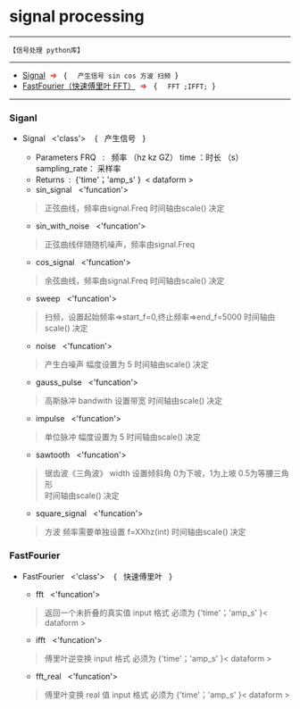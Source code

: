 # signal processing
---
``【信号处理 python库】``
***
* [Signal](#Signal)<font color="#dd0000">  &nbsp;=> &nbsp;</font> { &nbsp; `` 产生信号 sin cos 方波 扫频``&nbsp; } 
* [FastFourier（快速傅里叶 FFT）](#FastFourier )<font color="#dd0000">  &nbsp;=> &nbsp;</font> { &nbsp; `` FFT ;IFFT;``&nbsp; } 
***

### Siganl

* Signal &nbsp; <'class'> &nbsp;&nbsp; { &nbsp; 产生信号 &nbsp; }  
  * Parameters
    FRQ &nbsp; : &nbsp; 频率 （hz kz GZ）
    time ：时长 （s）
    sampling_rate： 采样率
  * Returns &nbsp;: &nbsp;{'time'；'amp_s' }&nbsp;&nbsp;< dataform >
  * sin_signal &nbsp; <'funcation'>&nbsp; 
   > 正弦曲线，频率由signal.Freq
     时间轴由scale() 决定
  * sin_with_noise &nbsp; <'funcation'>&nbsp; 
  >正弦曲线伴随随机噪声，频率由signal.Freq
  * cos_signal &nbsp; <'funcation'>&nbsp; 
  >余弦曲线，频率由signal.Freq
     时间轴由scale() 决定  
  * sweep &nbsp; <'funcation'>&nbsp; 
  >扫频，设置起始频率=>start_f=0,终止频率=>end_f=5000
     时间轴由scale() 决定
  * noise &nbsp; <'funcation'>&nbsp; 
  >产生白噪声 幅度设置为 5 
     时间轴由scale() 决定
  * gauss_pulse &nbsp; <'funcation'>&nbsp; 
  >高斯脉冲 bandwith 设置带宽
     时间轴由scale() 决定
  * impulse &nbsp; <'funcation'>&nbsp; 
  >单位脉冲 幅度设置为 5 
     时间轴由scale() 决定
   * sawtooth &nbsp; <'funcation'>&nbsp; 
  >锯齿波《三角波》 width 设置倾斜角 0为下坡，1为上坡  0.5为等腰三角形  
     时间轴由scale() 决定

  * square_signal  &nbsp; <'funcation'>&nbsp; 
  >方波 频率需要单独设置 f=XXhz(int) 
     时间轴由scale() 决定

### FastFourier
* FastFourier &nbsp; <'class'> &nbsp;&nbsp; { &nbsp; 快速傅里叶 &nbsp; }  

  * fft   &nbsp; <'funcation'>&nbsp;
  > 返回一个未折叠的真实值
  input 格式 必须为 {'time'；'amp_s' }< dataform >
  * ifft   &nbsp; <'funcation'>&nbsp;
  > 傅里叶逆变换
  input 格式 必须为 {'time'；'amp_s' }< dataform >
  * fft_real   &nbsp; <'funcation'>&nbsp;
  > 傅里叶变换 real 值
  input 格式 必须为 {'time'；'amp_s' }< dataform >